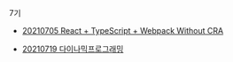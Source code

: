 
7기
- [20210705 React + TypeScript + Webpack Without CRA](https://velog.io/@eamon3481/React-TypeScript-Webpack-Without-CRA)

- [20210719 다이나믹프로그래밍](https://velog.io/@eamon3481/%EB%8B%A4%EC%9D%B4%EB%82%98%EB%AF%B9-%ED%94%84%EB%A1%9C%EA%B7%B8%EB%9E%98%EB%B0%8D)
